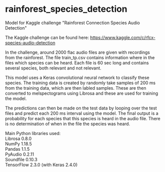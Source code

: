 # rainforest_species_detection
Model for Kaggle challenge "Rainforest Connection Species Audio Detection"

The Kaggle challenge can be found here: https://www.kaggle.com/c/rfcx-species-audio-detection

In the challenge, around 2000 flac audio files are given with recordings from the rainforest. The file train_tp.csv contains information where in the files which species can be heard. Each file is 60 sec long and contains several species, both relevant and not relevant.

This model uses a Keras convolutional neural network to classify these species. The training data is created by randomly take samples of 200 ms from the training data, which are then labled samples. These are then converted to melspectograms using Librosa and these are used for training the model.

The predictions can then be made on the test data by looping over the test files and predict each 200 ms interval using the model. The final output is a probability for each species that this species is heard in the audio file. There is no determination of when in the file the species was heard.

Main Python libraries used:<br>
Librosa 0.8.0<br>
NumPy 1.18.5<br>
Pandas 1.1.5<br>
PyAudio 0.2.11<br>
Soundfile 0.10.3<br>
TensorFlow 2.3.0 (with Keras 2.4.0)
